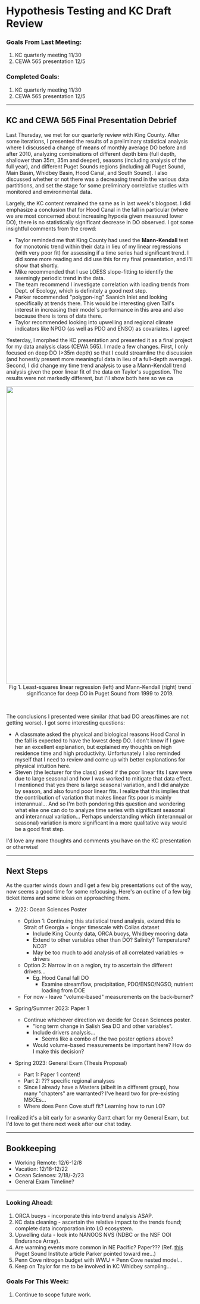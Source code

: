 # Hypothesis Testing and KC Draft Review

### Goals From Last Meeting:
1. KC quarterly meeting 11/30
2. CEWA 565 presentation 12/5
   
### Completed Goals:
1. KC quarterly meeting 11/30
2. CEWA 565 presentation 12/5

---

## KC and CEWA 565 Final Presentation Debrief

Last Thursday, we met for our quarterly review with King County. After some iterations, I presented the results of a preliminary statistical analysis where I discussed a change of means of monthly average DO before and after 2010, analyzing combinations of different depth bins (full depth, shallower than 35m, 35m and deeper), seasons (including analysis of the full year), and different Puget Sounds regions (including all Puget Sound, Main Basin, Whidbey Basin, Hood Canal, and South Sound). I also discussed whether or not there was a decreasing trend in the various data partititions, and set the stage for some preliminary correlative studies with monitored and environmental data.

Largely, the KC content remained the same as in last week's blogpost. I did emphasize a conclusion that for Hood Canal in the fall in particular (where we are most concerned about increasing hypoxia given measured lower DO), there is no statistically significant decrease in DO observed. I got some insightful comments from the crowd:
* Taylor reminded me that King County had used the **Mann-Kendall** test for monotonic trend within their data in lieu of my linear regressions (with very poor fit) for assessing if a time series had significant trend. I did some more reading and did use this for my final presentation, and I'll show that shortly.
* Mike recommended that I use LOESS slope-fitting to identify the seemingly periodic trend in the data.
* The team recommend I investigate correlation with loading trends from Dept. of Ecology, which is definitely a good next step.
* Parker recommended "polygon-ing" Saanich Inlet and looking specifically at trends there. This would be interesting given Tall's interest in increasing their model's performance in this area and also because there is tons of data there.
* Taylor recommended looking into upwelling and regional climate indicators like NPGO (as well as PDO and ENSO) as covariates. I agree!

Yesterday, I morphed the KC presentation and presented it as a final project for my data analysis class (CEWA 565). I made a few changes. First, I only focused on deep DO (>35m depth) so that I could streamline the discussion (and honestly present more meaningful data in lieu of a full-depth average). Second, I did change my time trend analysis to use a Mann-Kendall trend analysis given the poor linear fit of the data on Taylor's suggestion. The results were not markedly different, but I'll show both here so we ca

<p style="text-align:center;"><img src="https://github.com/dakotamm/dakotamm.github.io/assets/55995675/63ada13b-35d1-4a5c-9f28-097197981c1b" width="800"/><br>Fig 1. Least-squares linear regression (left) and Mann-Kendall (right) trend significance for deep DO in Puget Sound from 1999 to 2019.</p><br>

The conclusions I presented were similar (that bad DO areas/times are not getting worse). I got some interesting questions:
* A classmate asked the physical and biological reasons Hood Canal in the fall is expected to have the lowest deep DO. I don't know if I gave her an excellent explanation, but explained my thoughts on high residence time and high productivity. Unfortunately I also reminded myself that I need to review and come up with better explanations for physical intuition here.
* Steven (the lecturer for the class) asked if the poor linear fits I saw were due to large seasonal and how I was worked to mitigate that data effect. I mentioned that yes there is large seasonal variation, and I did analyze by season, and also found poor linear fits. I realize that this implies that the contribution of variation that makes linear fits poor is mainly interannual... And so I'm both pondering this question and wondering what else one can do to analyze time series with significant seasonal and interannual variation... Perhaps understanding which (interannual or seasonal) variation is more significant in a more qualitative way would be a good first step.

I'd love any more thoughts and comments you have on the KC presentation or otherwise!

---

## Next Steps

As the quarter winds down and I get a few big presentations out of the way, now seems a good time for some refocusing. Here's an outline of a few big ticket items and some ideas on approaching them.

* 2/22: Ocean Sciences Poster
  * Option 1: Continuing this statistical trend analysis, extend this to Strait of Georgia + longer timescale with Colias dataset
    * Include King County data, ORCA buoys, Whidbey mooring data
    * Extend to other variables other than DO? Salinity? Temperature? NO3?
    * May be too much to add analysis of all correlated variables -> drivers
  * Option 2: Narrow in on a region, try to ascertain the different drivers...
    * Eg. Hood Canal fall DO
      * Examine streamflow, precipitation, PDO/ENSO/NGSO, nutrient loading from DOE
  * For now - leave "volume-based" measurements on the back-burner?

* Spring/Summer 2023: Paper 1
  * Continue whichever direction we decide for Ocean Sciences poster.
    * "long term change in Salish Sea DO and other variables".
    * Include drivers analysis...
      * Seems like a combo of the two poster options above?
    * Would volume-based measurements be important here? How do I make this decision?

* Spring 2023: General Exam (Thesis Proposal)
  * Part 1: Paper 1 content!
  * Part 2: ??? specific regional analyses
  * Since I already have a Masters (albeit in a different group), how many "chapters" are warranted? I've heard two for pre-existing MSCEs...
  * Where does Penn Cove stuff fit? Learning how to run LO?

I realized it's a bit early for a swanky Gantt chart for my General Exam, but I'd love to get there next week after our chat today.

---

## Bookkeeping 
* Working Remote: 12/6-12/8
* Vacation: 12/18-12/22
* Ocean Sciences: 2/18/-2/23
* General Exam Timeline?
  
---

### Looking Ahead:
1. ORCA buoys - incorporate this into trend analysis ASAP.
2. KC data cleaning - ascertain the relative impact to the trends found; complete data incorporation into LO ecosystem.
3. Upwelling data - look into NANOOS NVS (NDBC or the NSF OOI Endurance Array).
4. Are warming events more common in NE Pacific? Paper??? (Ref. [this](https://www.pugetsoundinstitute.org/2023/09/warm-ocean-waters-work-their-way-into-puget-sound/) Puget Sound Institute article Parker pointed toward me...)
5. Penn Cove nitrogen budget with WWU + Penn Cove nested model...
6. Keep on Taylor for me to be involved in KC Whidbey sampling...

### Goals For This Week:
1. Continue to scope future work.
